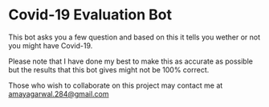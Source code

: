 # Covid-19 Evaluation Bot
This bot asks you a few question and based on this it tells you wether or not you might have Covid-19.

Please note that I have done my best to make this as accurate as possible but the results that this bot gives might not be 100% correct.

Those who wish to collaborate on this project may contact me at amayagarwal.284@gmail.com
